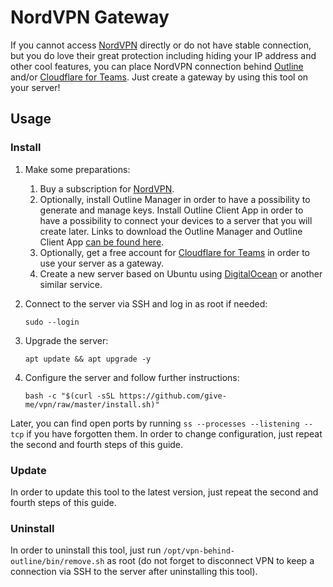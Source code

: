 # NordVPN Gateway

If you cannot access [NordVPN](https://nordvpn.com/) directly or do not have stable connection, but you do love their
great protection including hiding your IP address and other cool features, you can place NordVPN connection
behind [Outline](https://getoutline.org/) and/or [Cloudflare for Teams](https://www.cloudflare.com/teams/). Just create
a gateway by using this tool on your server!

## Usage

### Install

1. Make some preparations:
    1. Buy a subscription for [NordVPN](https://nordvpn.com/).
    3. Optionally, install Outline Manager in order to have a possibility to generate and manage keys. Install Outline
       Client App in order to have a possibility to connect your devices to a server that you will create later. Links
       to download the Outline Manager and Outline Client App [can be found here](https://getoutline.org/).
    2. Optionally, get a free account for [Cloudflare for Teams](https://www.cloudflare.com/teams/) in order to use your
       server as a gateway.
    4. Create a new server based on Ubuntu using [DigitalOcean](https://digitalocean.com/) or another similar service.

2. Connect to the server via SSH and log in as root if needed:

   ```sudo --login```

3. Upgrade the server:

   ```apt update && apt upgrade -y```

4. Configure the server and follow further instructions:

   ```bash -c "$(curl -sSL https://github.com/give-me/vpn/raw/master/install.sh)"```

Later, you can find open ports by running ```ss --processes --listening --tcp``` if you have forgotten them. In order to
change configuration, just repeat the second and fourth steps of this guide.

### Update

In order to update this tool to the latest version, just repeat the second and fourth steps of this guide.

### Uninstall

In order to uninstall this tool, just run ```/opt/vpn-behind-outline/bin/remove.sh``` as root (do not forget to
disconnect VPN to keep a connection via SSH to the server after uninstalling this tool).